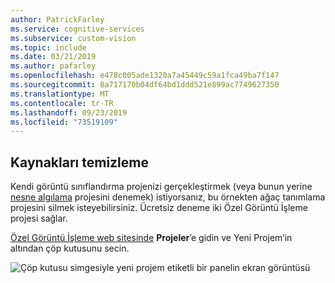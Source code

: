 ```yaml
---
author: PatrickFarley
ms.service: cognitive-services
ms.subservice: custom-vision
ms.topic: include
ms.date: 03/21/2019
ms.author: pafarley
ms.openlocfilehash: e478c005ade1320a7a45449c59a1fca49ba7f147
ms.sourcegitcommit: 8a717170b04df64bd1ddd521e899ac7749627350
ms.translationtype: MT
ms.contentlocale: tr-TR
ms.lasthandoff: 09/23/2019
ms.locfileid: "73519109"
---
```

## <a name="clean-up-resources"></a>Kaynakları temizleme

Kendi görüntü sınıflandırma projenizi gerçekleştirmek (veya bunun yerine [nesne algılama](../csharp-tutorial-od.md) projesini denemek) istiyorsanız, bu örnekten ağaç tanımlama projesini silmek isteyebilirsiniz. Ücretsiz deneme iki Özel Görüntü İşleme projesi sağlar.

[Özel Görüntü İşleme web sitesinde](https://customvision.ai) **Projeler**’e gidin ve Yeni Projem’in altından çöp kutusunu secin.

![Çöp kutusu simgesiyle yeni projem etiketli bir panelin ekran görüntüsü](../media/csharp-tutorial/delete_project.png)